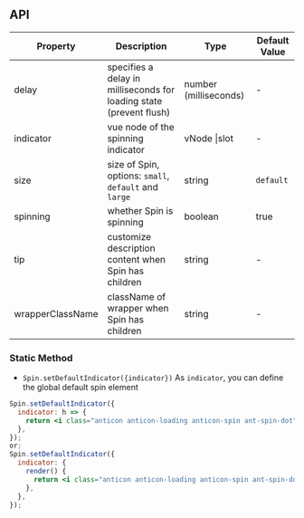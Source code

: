 ## API

| Property | Description | Type | Default Value |
| --- | --- | --- | --- |
| delay | specifies a delay in milliseconds for loading state (prevent flush) | number (milliseconds) | - |
| indicator | vue node of the spinning indicator | vNode \|slot | - |
| size | size of Spin, options: `small`, `default` and `large` | string | `default` |
| spinning | whether Spin is spinning | boolean | true |
| tip | customize description content when Spin has children | string | - |
| wrapperClassName | className of wrapper when Spin has children | string | - |

### Static Method

- `Spin.setDefaultIndicator({indicator})` As `indicator`, you can define the global default spin element

```jsx
Spin.setDefaultIndicator({
  indicator: h => {
    return <i class="anticon anticon-loading anticon-spin ant-spin-dot"></i>;
  },
});
or;
Spin.setDefaultIndicator({
  indicator: {
    render() {
      return <i class="anticon anticon-loading anticon-spin ant-spin-dot"></i>;
    },
  },
});
```
